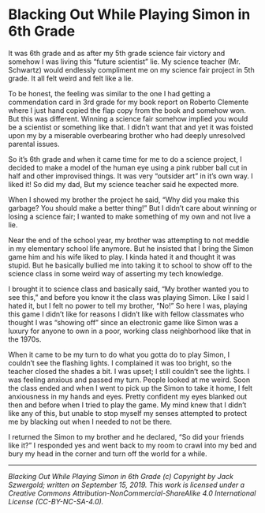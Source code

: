 # Blacking Out While Playing Simon in 6th Grade

It was 6th grade and as after my 5th grade science fair victory and somehow I was living this “future scientist” lie. My science teacher (Mr. Schwartz) would endlessly compliment me on my science fair project in 5th grade. It all felt weird and felt like a lie.

To be honest, the feeling was similar to the one I had getting a commendation card in 3rd grade for my book report on Roberto Clemente where I just hand copied the flap copy from the book and somehow won. But this was different. Winning a science fair somehow implied you would be a scientist or something like that. I didn’t want that and yet it was foisted upon my by a miserable overbearing brother who had deeply unresolved parental issues.

So it’s 6th grade and when it came time for me to do a science project, I decided to make a model of the human eye using a pink rubber ball cut in half and other improvised things. It was very “outsider art” in it’s own way. I liked it! So did my dad, But my science teacher said he expected more.

When I showed my brother the project he said, “Why did you make this garbage? You should make a better thing!” But I didn’t care about winning or losing a science fair; I wanted to make something of my own and not live a lie.

Near the end of the school year, my brother was attempting to not meddle in my elementary school life anymore. But he insisted that I bring the Simon game him and his wife liked to play. I kinda hated it and thought it was stupid. But he basically bullied me into taking it to school to show off to the science class in some weird way of asserting my tech knowledge.

I brought it to science class and basically said, “My brother wanted you to see this,” and before you know it the class was playing Simon. Like I said I hated it, but I felt no power to tell my brother, “No!” So here I was, playing this game I didn’t like for reasons I didn’t like with fellow classmates who thought I was “showing off” since an electronic game like Simon was a luxury for anyone to own in a poor, working class neighborhood like that in the 1970s.

When it came to be my turn to do what you gotta do to play Simon, I couldn’t see the flashing lights. I complained it was too bright, so the teacher closed the shades a bit. I was upset; I still couldn’t see the lights. I was feeling anxious and passed my turn. People looked at me weird. Soon the class ended and when I went to pick up the Simon to take it home, I felt anxiousness in my hands and eyes. Pretty confident my eyes blanked out then and before when I tried to play the game. My mind knew that I didn’t like any of this, but unable to stop myself my senses attempted to protect me by blacking out when I needed to not be there.

I returned the Simon to my brother and he declared, “So did your friends like it?” I responded yes and went back to my room to crawl into my bed and bury my head in the corner and turn off the world for a while.

***

*Blacking Out While Playing Simon in 6th Grade (c) Copyright by Jack Szwergold; written on September 15, 2019. This work is licensed under a Creative Commons Attribution-NonCommercial-ShareAlike 4.0 International License (CC-BY-NC-SA-4.0).*
